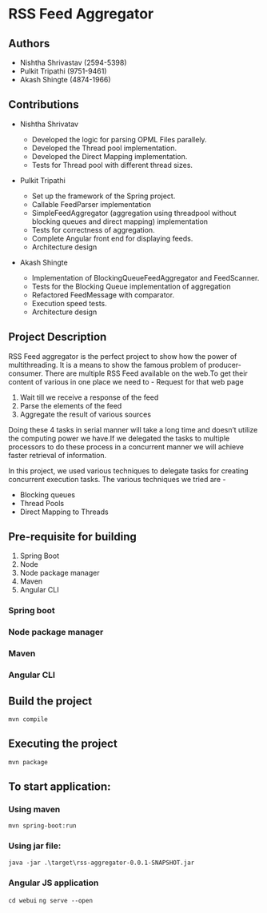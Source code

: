 # RSS Feed Aggregator

## Authors

- Nishtha Shrivastav (2594-5398)
- Pulkit Tripathi (9751-9461)
- Akash Shingte (4874-1966)

## Contributions

- Nishtha Shrivatav
    - Developed the logic for parsing OPML Files parallely.
    - Developed the Thread pool implementation.
    - Developed the Direct Mapping implementation.
    - Tests for Thread pool with different thread sizes.

- Pulkit Tripathi
    - Set up the framework of the Spring project.
    - Callable FeedParser implementation
    - SimpleFeedAggregator (aggregation using threadpool without blocking queues and direct mapping) implementation
    - Tests for correctness of aggregation.
    - Complete Angular front end for displaying feeds.
    - Architecture design 

- Akash Shingte
    - Implementation of BlockingQueueFeedAggregator and FeedScanner.
    - Tests for the Blocking Queue implementation of aggregation
    - Refactored FeedMessage with comparator.
    - Execution speed tests.
    - Architecture design

## Project Description

RSS Feed aggregator is the perfect project to show how the power of multithreading. It is a means to show the famous problem of producer-consumer. There are multiple RSS Feed available on the web.To get their content of various in one place we need to -
Request for that web page
1. Wait till we receive a response of the feed
2. Parse the elements of the feed
3. Aggregate the result of various sources

Doing these 4 tasks in serial manner will take a long time and doesn’t utilize the computing power we have.If we delegated the tasks to multiple processors to do these process in a concurrent manner we will achieve faster retrieval of information.

In this project, we used various techniques to delegate tasks for creating concurrent execution tasks. The various techniques we tried are -

- Blocking queues
- Thread Pools
- Direct Mapping to Threads


## Pre-requisite for building

1. Spring Boot
2. Node
3. Node package manager
4. Maven
5. Angular CLI

### Spring boot

<Add instructions to install spring boot>

### Node package manager

<Add instruction to install npm>

### Maven

<Maven to build the spring project>
<Instruction to get maven>

### Angular CLI

<Instruction to get Angular CLI>

## Build the project

`mvn compile`

## Executing the project

`mvn package`

## To start application:

### Using maven

`mvn spring-boot:run`

### Using jar file:

`java -jar .\target\rss-aggregator-0.0.1-SNAPSHOT.jar`

### Angular JS application

`cd webui`
`ng serve --open`
